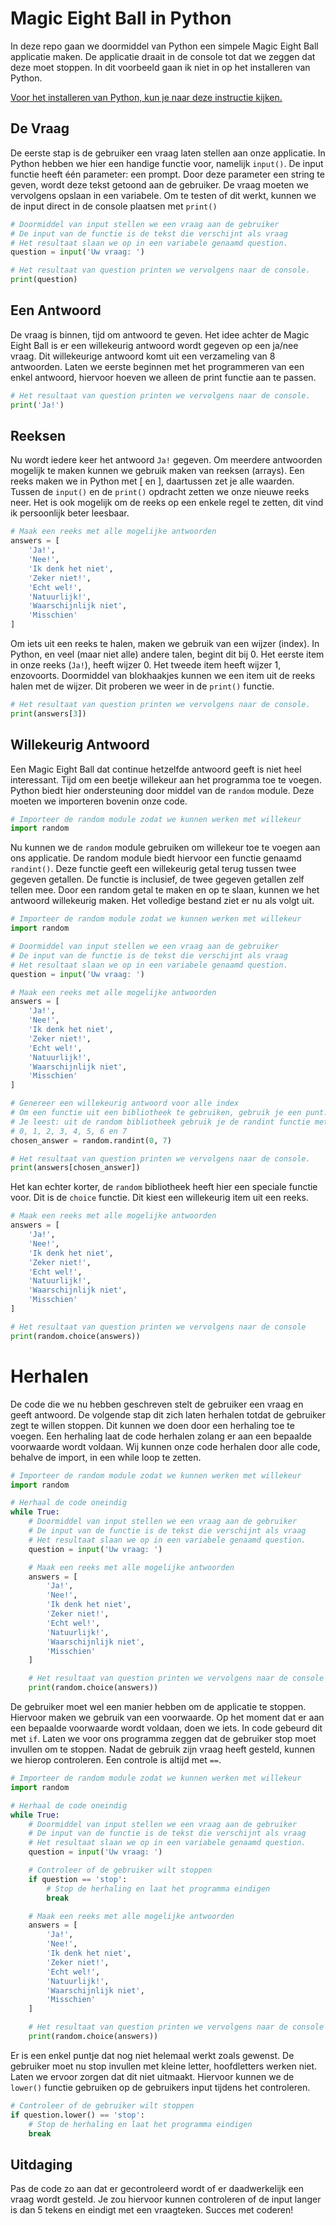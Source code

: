 # Magic Eight Ball in Python

In deze repo gaan we doormiddel van Python een simpele Magic Eight Ball applicatie maken.
De applicatie draait in de console tot dat we zeggen dat deze moet stoppen.
In dit voorbeeld gaan ik niet in op het installeren van Python.

[Voor het installeren van Python, kun je naar deze instructie kijken.](https://www.informaticastudent.net/1304512_python-installeren-op-windows)

## De Vraag

De eerste stap is de gebruiker een vraag laten stellen aan onze applicatie.
In Python hebben we hier een handige functie voor, namelijk ```input()```.
De input functie heeft één parameter: een prompt.
Door deze parameter een string te geven, wordt deze tekst getoond aan de gebruiker.
De vraag moeten we vervolgens opslaan in een variabele.
Om te testen of dit werkt, kunnen we de input direct in de console plaatsen met ```print()```

```python
# Doormiddel van input stellen we een vraag aan de gebruiker
# De input van de functie is de tekst die verschijnt als vraag
# Het resultaat slaan we op in een variabele genaamd question.
question = input('Uw vraag: ')

# Het resultaat van question printen we vervolgens naar de console.
print(question)
```

## Een Antwoord

De vraag is binnen, tijd om antwoord te geven.
Het idee achter de Magic Eight Ball is er een willekeurig antwoord wordt gegeven op een ja/nee vraag.
Dit willekeurige antwoord komt uit een verzameling van 8 antwoorden.
Laten we eerste beginnen met het programmeren van een enkel antwoord,
hiervoor hoeven we alleen de print functie aan te passen.

```python
# Het resultaat van question printen we vervolgens naar de console.
print('Ja!')
```

## Reeksen

Nu wordt iedere keer het antwoord ```Ja!``` gegeven.
Om meerdere antwoorden mogelijk te maken kunnen we gebruik maken van reeksen (arrays).
Een reeks maken we in Python met [ en ], daartussen zet je alle waarden.
Tussen de ```input()``` en de ```print()``` opdracht zetten we onze nieuwe reeks neer.
Het is ook mogelijk om de reeks op een enkele regel te zetten,
dit vind ik persoonlijk beter leesbaar.

```python
# Maak een reeks met alle mogelijke antwoorden
answers = [
    'Ja!', 
    'Nee!', 
    'Ik denk het niet', 
    'Zeker niet!', 
    'Echt wel!', 
    'Natuurlijk!', 
    'Waarschijnlijk niet', 
    'Misschien'
]
```

Om iets uit een reeks te halen, maken we gebruik van een wijzer (index).
In Python, en veel (maar niet alle) andere talen, begint dit bij 0.
Het eerste item in onze reeks (```Ja!```), heeft wijzer 0.
Het tweede item heeft wijzer 1, enzovoorts.
Doormiddel van blokhaakjes kunnen we een item uit de reeks halen met de wijzer.
Dit proberen we weer in de ```print()``` functie.

```python
# Het resultaat van question printen we vervolgens naar de console.
print(answers[3])
```

## Willekeurig Antwoord

Een Magic Eight Ball dat continue hetzelfde antwoord geeft is niet heel interessant.
Tijd om een beetje willekeur aan het programma toe te voegen.
Python biedt hier ondersteuning door middel van de ```random``` module.
Deze moeten we importeren bovenin onze code.

```python
# Importeer de random module zodat we kunnen werken met willekeur
import random
```

Nu kunnen we de ```random``` module gebruiken om willekeur toe te voegen aan ons applicatie.
De random module biedt hiervoor een functie genaamd ```randint()```.
Deze functie geeft een willekeurig getal terug tussen twee gegeven getallen.
De functie is inclusief, de twee gegeven getallen zelf tellen mee.
Door een random getal te maken en op te slaan, kunnen we het antwoord willekeurig maken.
Het volledige bestand ziet er nu als volgt uit.

```python
# Importeer de random module zodat we kunnen werken met willekeur
import random

# Doormiddel van input stellen we een vraag aan de gebruiker
# De input van de functie is de tekst die verschijnt als vraag
# Het resultaat slaan we op in een variabele genaamd question.
question = input('Uw vraag: ')

# Maak een reeks met alle mogelijke antwoorden
answers = [
    'Ja!', 
    'Nee!', 
    'Ik denk het niet', 
    'Zeker niet!', 
    'Echt wel!', 
    'Natuurlijk!', 
    'Waarschijnlijk niet', 
    'Misschien'
]

# Genereer een willekeurig antwoord voor alle index
# Om een functie uit een bibliotheek te gebruiken, gebruik je een punt.
# Je leest: uit de random bibliotheek gebruik je de randint functie met 0 en 7 als inputs.
# 0, 1, 2, 3, 4, 5, 6 en 7
chosen_answer = random.randint(0, 7)

# Het resultaat van question printen we vervolgens naar de console.
print(answers[chosen_answer])
```

Het kan echter korter, de ```random``` bibliotheek heeft hier een speciale functie voor.
Dit is de ```choice``` functie. Dit kiest een willekeurig item uit een reeks.

```python
# Maak een reeks met alle mogelijke antwoorden
answers = [
    'Ja!', 
    'Nee!', 
    'Ik denk het niet', 
    'Zeker niet!', 
    'Echt wel!', 
    'Natuurlijk!', 
    'Waarschijnlijk niet', 
    'Misschien'
]

# Het resultaat van question printen we vervolgens naar de console
print(random.choice(answers))
```

# Herhalen

De code die we nu hebben geschreven stelt de gebruiker een vraag en geeft antwoord.
De volgende stap dit zich laten herhalen totdat de gebruiker zegt te willen stoppen.
Dit kunnen we doen door een herhaling toe te voegen.
Een herhaling laat de code herhalen zolang er aan een bepaalde voorwaarde wordt voldaan.
Wij kunnen onze code herhalen door alle code, behalve de import, in een while loop te zetten.

```python
# Importeer de random module zodat we kunnen werken met willekeur
import random

# Herhaal de code oneindig
while True:
    # Doormiddel van input stellen we een vraag aan de gebruiker
    # De input van de functie is de tekst die verschijnt als vraag
    # Het resultaat slaan we op in een variabele genaamd question.
    question = input('Uw vraag: ')

    # Maak een reeks met alle mogelijke antwoorden
    answers = [
        'Ja!', 
        'Nee!', 
        'Ik denk het niet', 
        'Zeker niet!', 
        'Echt wel!', 
        'Natuurlijk!', 
        'Waarschijnlijk niet', 
        'Misschien'
    ]

    # Het resultaat van question printen we vervolgens naar de console
    print(random.choice(answers))
```

De gebruiker moet wel een manier hebben om de applicatie te stoppen.
Hiervoor maken we gebruik van een voorwaarde.
Op het moment dat er aan een bepaalde voorwaarde wordt voldaan, doen we iets.
In code gebeurd dit met ```if```.
Laten we voor ons programma zeggen dat de gebruiker stop moet invullen om te stoppen.
Nadat de gebruik zijn vraag heeft gesteld, kunnen we hierop controleren.
Een controle is altijd met ```==```.

```python
# Importeer de random module zodat we kunnen werken met willekeur
import random

# Herhaal de code oneindig
while True:
    # Doormiddel van input stellen we een vraag aan de gebruiker
    # De input van de functie is de tekst die verschijnt als vraag
    # Het resultaat slaan we op in een variabele genaamd question.
    question = input('Uw vraag: ')

    # Controleer of de gebruiker wilt stoppen
    if question == 'stop':
        # Stop de herhaling en laat het programma eindigen
        break

    # Maak een reeks met alle mogelijke antwoorden
    answers = [
        'Ja!', 
        'Nee!', 
        'Ik denk het niet', 
        'Zeker niet!', 
        'Echt wel!', 
        'Natuurlijk!', 
        'Waarschijnlijk niet', 
        'Misschien'
    ]

    # Het resultaat van question printen we vervolgens naar de console
    print(random.choice(answers))
```

Er is een enkel puntje dat nog niet helemaal werkt zoals gewenst.
De gebruiker moet nu stop invullen met kleine letter, hoofdletters werken niet.
Laten we ervoor zorgen dat dit niet uitmaakt.
Hiervoor kunnen we de ```lower()``` functie gebruiken op de gebruikers input tijdens het controleren.

```python
# Controleer of de gebruiker wilt stoppen
if question.lower() == 'stop':
    # Stop de herhaling en laat het programma eindigen
    break
```

## Uitdaging

Pas de code zo aan dat er gecontroleerd wordt of er daadwerkelijk een vraag wordt gesteld.
Je zou hiervoor kunnen controleren of de input langer is dan 5 tekens en eindigt met een vraagteken.
Succes met coderen!
